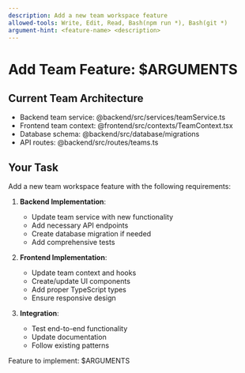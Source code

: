 ```yaml
---
description: Add a new team workspace feature
allowed-tools: Write, Edit, Read, Bash(npm run *), Bash(git *)
argument-hint: <feature-name> <description>
---
```


# Add Team Feature: $ARGUMENTS

## Current Team Architecture
- Backend team service: @backend/src/services/teamService.ts
- Frontend team context: @frontend/src/contexts/TeamContext.tsx
- Database schema: @backend/src/database/migrations
- API routes: @backend/src/routes/teams.ts

## Your Task
Add a new team workspace feature with the following requirements:

1. **Backend Implementation**:
   - Update team service with new functionality
   - Add necessary API endpoints
   - Create database migration if needed
   - Add comprehensive tests

2. **Frontend Implementation**:
   - Update team context and hooks
   - Create/update UI components
   - Add proper TypeScript types
   - Ensure responsive design

3. **Integration**:
   - Test end-to-end functionality
   - Update documentation
   - Follow existing patterns

Feature to implement: $ARGUMENTS
